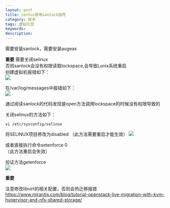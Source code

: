 ```yaml
---
layout: post
title: centos使用sanlock指导
category: 技术
tags: 虚拟化层
keywords: 
description: 
---
```


需要安装sanlock，需要安装augeas



**重要**
需要关闭selinux  
否则sanlock会没有权限读取lockspace,会导致Lunix系统重启  
创建虚拟机报错如下：  
![](http://i.imgur.com/epAqhvV.png)  

在/var/log/messages中报错如下：  
![](http://i.imgur.com/q62PVMc.png)

通过阅读sanlock的代码发现是open方法调用lockspace的时候没有权限导致的  


关闭selinux的方法如下：  

    vi /etc/sysconfig/selinux

将SELINUX项目修改为disabled
（此方法需要重启才能生效）
![](http://i.imgur.com/2NIxTba.png)

或者直接执行命令setenforce 0  
（此方法重启会失效）

验证方法getenforce  
![](http://i.imgur.com/nTlWAaF.png)


**重要**

注意修改libvirt的相关配置，否则会热迁移报错
https://www.mirantis.com/blog/tutorial-openstack-live-migration-with-kvm-hypervisor-and-nfs-shared-storage/
